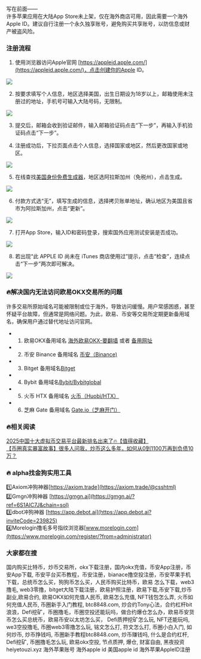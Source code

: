 写在前面——  
许多苹果应用在大陆App Store未上架，仅在海外商店可用，因此需要一个海外Apple ID。建议自行注册一个永久独享账号，避免购买共享账号，以防信息或财产被盗风险。

### 注册流程
1. 使用浏览器访问Apple官网 [https://appleid.apple.com/](https://appleid.apple.com/)，点击创建你的Apple ID。

![](https://ac63e02.webp.li/appleid-001.png)

2. 按要求填写个人信息，地区选择美国，出生日期设为18岁以上，邮箱使用未注册过的地址，手机号可输入大陆号码，无限制。

![](https://ac63e02.webp.li/appleid-002.png)

3. 提交后，邮箱会收到验证邮件，输入邮箱验证码点击“下一步”，再输入手机验证码点击“下一步”。

4. 注册成功后，下拉页面点击个人信息，选择国家或地区，然后更改国家或地区。

![](https://ac63e02.webp.li/appleid-003.png)

5. 在线查找[美国身份免费生成器](https://www.fakepersongenerator.com/Random1/generate_identity)，地区选阿拉斯加州（免税州），点击生成。

![](https://ac63e02.webp.li/appleid-004.png)

6. 付款方式选“无”，填写生成的信息，选择拷贝账单地址，确认地区为美国且省市为阿拉斯加州，点击“更新”。

![](https://ac63e02.webp.li/appleid-005.png)

7. 打开App Store，输入ID和密码登录，搜索国外应用测试安装是否成功。

![](https://ac63e02.webp.li/appleid-006.png)

8. 若出现“此 APPLE ID 尚未在 iTunes 商店使用过”提示，点击“检查”，连续点击“下一步”两次即可解决。

![](https://ac63e02.webp.li/appleid-007.png)

### 🔥解决国内无法访问欧易OKX交易所的问题  
许多交易所原始域名可能被限制或位于海外，导致访问缓慢。用户常感困惑，甚至怀疑平台故障，但通常是网络问题。为此，欧易、币安等交易所定期更新备用域名，确保用户通过替代地址访问官网。

- 1. 欧易OKX备用域名 [海外欧易OKX-要翻墙](https://www.okx.com/zh-hans/join/74873351) 或者 [备用网址](https://www.chouyi.world/zh-hans/join/18639032) 
- 2. 币安 Binance 备用域名 [币安（Binance)](https://accounts.binance.com/zh-CN/register?ref=36457687)
- 3. Bitget 备用域名[Bitget](https://www.bitget.com/zh-CN/referral/register?from=referral&clacCode=VRNEYUTR)
- 4. Bybit 备用域名[Bybit/Bybitglobal](https://www.bybitglobal.com/zh-MY/invite/?ref=VMKORMM)
- 5. 火币 HTX 备用域名 [火币（Huobi/HTX）](https://www.htx.com/invite/zh-cn/1f?invite_code=whf45223)
- 6. 芝麻 Gate 备用域名 [Gate.io（芝麻开门）](https://www.gate.io/zh/signup?ref_type=103&ref=A1ERAQ)

### 🔥相关阅读  
[2025中国十大虚拟币交易平台最新排名出来了🔥【值得收藏】](https://btc8848.com/top-10-exchanges/)  
[【币圈真实暴富故事】很多人问我，炒币这么多年，如何从0到1100万再到负债10万？](https://heiyetouzi.xyz/biquanstory001/)  

### 🔥 alpha找金狗实用工具  
1️⃣Axiom冲狗神器[https://axiom.trade](https://axiom.trade/@csshtml)  
2️⃣Gmgn冲狗神器 [https://gmgn.ai](https://gmgn.ai/?ref=6S1AIC7J&chain=sol)  
3️⃣dbot冲狗神器 [https://app.debot.ai](https://app.debot.ai?inviteCode=239825)  
4️⃣Morelogin撸毛多号指纹浏览器[www.morelogin.com](https://www.morelogin.com/register/?from=administrator)  

### 大家都在搜  
国内购买比特币，炒币交易所，okx下载注册，国内okx充值，币安App注册，币安App下载, 币安平台买币教程，币安注册，bianace撸空投注册，币安苹果手机下载，总统币怎么买，狗狗币怎么买，人民币购买比特币，欧易 怎么下载，web3撸毛, web3零撸，bitget大陆下载注册，欧易护照注册，欧易下载,币安下载,炒币副业,欧易合约, 欧易OKX如何充值人民币, 欧易怎么充值, NFT钱包怎么弄, 火币如何充值人民币, 币圈新手入门教程, btc8848.com, 炒合约Tony心法，合约杠杆bit浪浪，Defi挖矿，币圈撸毛，币圈空投还能玩吗，做合约爆仓怎么办，欧易币安货币怎么买总统币，欧易币安以太坊怎么买， Defi质押挖矿怎么玩, NFT还能玩吗, we3空投撸毛, 币圈web3零撸怎么玩, 铭文怎么打, 符文怎么打, 币圈小白入门, 如何炒币, 炒币挣钱吗, 币圈新手教程btc8848.com, 炒币赚钱吗, 什么是合约杠杆, Defi挖矿, 币圈撸毛怎么玩, 欧易okx空投, 节点质押, 爆仓, 财富自由, 黑夜投资heiyetouzi.xyz 海外苹果账号 海外apple id 美国apple id 海外苹果AppleID注册